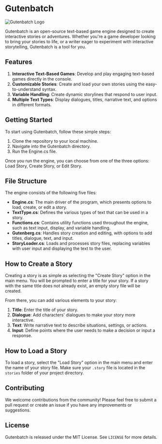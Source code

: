# Gutenbatch

![Gutenbatch Logo](https://cdn.discordapp.com/attachments/1127253637001908225/1127405749241389156/logo_1_gutenbatch.png) 

Gutenbatch is an open-source text-based game engine designed to create interactive stories or adventures. Whether you're a game developer looking to bring your stories to life, or a writer eager to experiment with interactive storytelling, Gutenbatch is a tool for you.

## Features

1. **Interactive Text-Based Games**: Develop and play engaging text-based games directly in the console.
2. **Customizable Stories**: Create and load your own stories using the easy-to-understand syntax.
3. **Variable Handling**: Create dynamic storylines that respond to user input.
4. **Multiple Text Types**: Display dialogues, titles, narrative text, and options in different formats.

## Getting Started

To start using Gutenbatch, follow these simple steps:

1. Clone the repository to your local machine.
2. Navigate into the Gutenbatch directory.
3. Run the Engine.cs file.

Once you run the engine, you can choose from one of the three options: Load Story, Create Story, or Edit Story.

## File Structure

The engine consists of the following five files:

- **Engine.cs**: The main driver of the program, which presents options to load, create, or edit a story.
- **TextType.cs**: Defines the various types of text that can be used in a story.
- **Functions.cs**: Contains utility functions used throughout the engine, such as text input, display, and variable handling.
- **Gutenberg.cs**: Handles story creation and editing, with options to add titles, dialogue, text, and input.
- **StoryLoader.cs**: Loads and processes story files, replacing variables with user input and displaying the text to the user.

## How to Create a Story

Creating a story is as simple as selecting the "Create Story" option in the main menu. You will be prompted to enter a title for your story. If a story with the same title does not already exist, an empty story file will be created.

From there, you can add various elements to your story:

1. **Title**: Enter the title of your story.
2. **Dialogue**: Add characters' dialogues to make your story more interactive.
3. **Text**: Write narrative text to describe situations, settings, or actions.
4. **Input**: Define points where the user needs to make a decision or input a response.

## How to Load a Story

To load a story, select the "Load Story" option in the main menu and enter the name of your story file. Make sure your `.story` file is located in the `stories` folder of your project directory.

## Contributing

We welcome contributions from the community! Please feel free to submit a pull request or create an issue if you have any improvements or suggestions.

## License

Gutenbatch is released under the MIT License. See `LICENSE` for more details.
